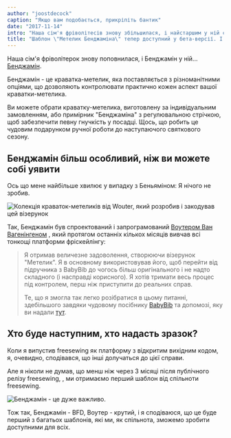 ```yaml
---
author: "joostdecock"
caption: "Якщо вам подобається, прикріпіть бантик"
date: "2017-11-14"
intro: "Наша сім'я фріволітесів знову збільшилася, і найстаршим у ній став Бенджамін... Бенджамін."
title: "Шаблон \"Метелик Бенджаміна\" тепер доступний у бета-версії. І мені навіть не довелося нічого робити."
---
```


Наша сім'я фріволітерок знову поповнилася, і Бенджамін у ній... [Бенджамін](/designs/benjamin).

Бенджамін - це краватка-метелик, яка поставляється з різноманітними опціями, що дозволяють контролювати практично кожен аспект вашої краватки-метелика.

Ви можете обрати краватку-метелика, виготовлену за індивідуальним замовленням, або примірник "Бенджаміна" з регулювальною стрічкою, щоб забезпечити певну гнучкість у посадці. Щось, що робить це чудовим подарунком ручної роботи до наступаючого святкового сезону.

## Бенджамін більш особливий, ніж ви можете собі уявити

Ось що мене найбільше хвилює у випадку з Беньяміном: Я нічого не зробив.

![Колекція краваток-метеликів від Wouter, який розробив і закодував цей візерунок](https://posts.freesewing.org/uploads/bowties_4f3e05ec53.jpg)

Так, Бенджамін був спроектований і запрограмований [Воутером Ван Вагенінгеном](/users/xdpug) , який протягом останніх кількох місяців вивчав всі тонкощі платформи фріскейлінгу:

> Я отримав величезне задоволення, створюючи візерунок "Метелик". Я в основному використовував його, щоб перейти від підручника з BabyBib до чогось більш оригінального і не надто складного (і насправді корисного). Я хотів тримати весь процес під контролем, перш ніж приступити до реальних справ. 
> 
> Те, що я змогла так легко розібратися в цьому питанні, здебільшого завдяки чудовому посібнику [BabyBib](https://freesewing.org/tutorials/pattern-design/) та допомозі, яку ви надали [тут](https://discord.freesewing.org).

## Хто буде наступним, хто надасть зразок?

Коли я випустив freesewing як платформу з відкритим вихідним кодом, я, очевидно, сподівався, що інші долучаться до цієї справи.

Але я ніколи не думав, що менш ніж через 3 місяці після публічного релізу freesewing, , ми отримаємо перший шаблон від спільноти freesewing.

![Бенджамін - це дуже важливо.](https://posts.freesewing.org/uploads/giphy_7a40f62815.gif)

Тож так, Бенджамін - BFD, Воутер - крутий, і я сподіваюся, що це буде перший з багатьох шаблонів, які ми, як спільнота, зможемо зробити доступними для всіх.

